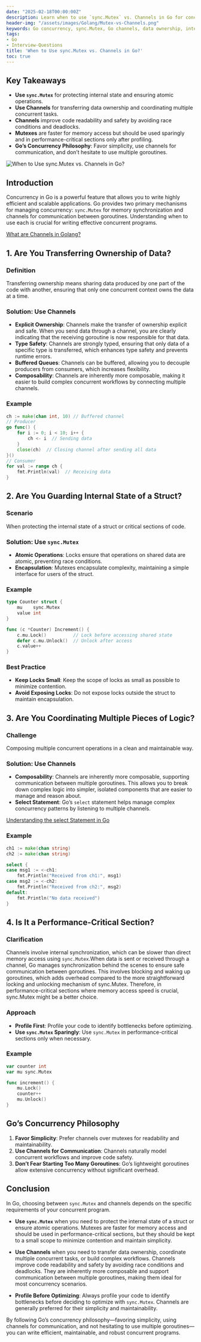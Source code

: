 ```yaml
---
date: "2025-02-18T00:00:00Z"
description: Learn when to use `sync.Mutex` vs. Channels in Go for concurrency. Understand data ownership, internal state protection, and performance considerations. Ideal for Go interview preparation.
header-img: "/assets/images/Golang/Mutex-vs-Channels.png"
keywords: Go concurrency, sync.Mutex, Go channels, data ownership, internal state protection, performance in Go, Go interview questions, goroutines, select statement, Go synchronization, error handling, testing, debugging
tags:
- Go
- Interview-Questions
title: 'When to Use sync.Mutex vs. Channels in Go?'
toc: true
---
```

## Key Takeaways

- **Use `sync.Mutex`** for protecting internal state and ensuring atomic operations.
- **Use Channels** for transferring data ownership and coordinating multiple concurrent tasks.
- **Channels** improve code readability and safety by avoiding race conditions and deadlocks.
- **Mutexes** are faster for memory access but should be used sparingly and in performance-critical sections only after profiling.
- **Go’s Concurrency Philosophy**: Favor simplicity, use channels for communication, and don’t hesitate to use multiple goroutines.

![When to Use sync.Mutex vs. Channels in Go?](/assets/images/Golang/Mutex-vs-Channels.png)

## Introduction

Concurrency in Go is a powerful feature that allows you to write highly efficient and scalable applications. Go provides two primary mechanisms for managing concurrency: `sync.Mutex` for memory synchronization and channels for communication between goroutines. Understanding when to use each is crucial for writing effective concurrent programs.

[What are Channels in Golang?](/Channels-in-Golang/)

## 1. Are You Transferring Ownership of Data?

### Definition
Transferring ownership means sharing data produced by one part of the code with another, ensuring that only one concurrent context owns the data at a time.

### Solution: Use Channels
- **Explicit Ownership**: Channels make the transfer of ownership explicit and safe. When you send data through a channel, you are clearly indicating that the receiving goroutine is now responsible for that data.
- **Type Safety**: Channels are strongly typed, ensuring that only data of a specific type is transferred, which enhances type safety and prevents runtime errors.
- **Buffered Queues**: Channels can be buffered, allowing you to decouple producers from consumers, which increases flexibility.
- **Composability**: Channels are inherently more composable, making it easier to build complex concurrent workflows by connecting multiple channels.

### Example
```go
ch := make(chan int, 10) // Buffered channel
// Producer
go func() {
    for i := 0; i < 10; i++ {
        ch <- i  // Sending data
    }
    close(ch)  // Closing channel after sending all data
}()
// Consumer
for val := range ch {
    fmt.Println(val)  // Receiving data
}
```

## 2. Are You Guarding Internal State of a Struct?

### Scenario
When protecting the internal state of a struct or critical sections of code.

### Solution: Use `sync.Mutex`
- **Atomic Operations**: Locks ensure that operations on shared data are atomic, preventing race conditions.
- **Encapsulation**: Mutexes encapsulate complexity, maintaining a simple interface for users of the struct.

### Example
```go
type Counter struct {
    mu    sync.Mutex
    value int
}

func (c *Counter) Increment() {
    c.mu.Lock()          // Lock before accessing shared state
    defer c.mu.Unlock()  // Unlock after access
    c.value++
}
```

### Best Practice
- **Keep Locks Small**: Keep the scope of locks as small as possible to minimize contention.
- **Avoid Exposing Locks**: Do not expose locks outside the struct to maintain encapsulation.

## 3. Are You Coordinating Multiple Pieces of Logic?

### Challenge
Composing multiple concurrent operations in a clean and maintainable way.

### Solution: Use Channels
- **Composability**: Channels are inherently more composable, supporting communication between multiple goroutines. This allows you to break down complex logic into simpler, isolated components that are easier to manage and reason about.
- **Select Statement**: Go’s `select` statement helps manage complex concurrency patterns by listening to multiple channels.

[Understanding the select Statement in Go](/Understanding-the-select-Statement-in-Go/)

### Example
```go
ch1 := make(chan string)
ch2 := make(chan string)

select {
case msg1 := <-ch1:
    fmt.Println("Received from ch1:", msg1)
case msg2 := <-ch2:
    fmt.Println("Received from ch2:", msg2)
default:
    fmt.Println("No data received")
}
```

## 4. Is It a Performance-Critical Section?

### Clarification
Channels involve internal synchronization, which can be slower than direct memory access using `sync.Mutex`.When data is sent or received through a channel, Go manages synchronization behind the scenes to ensure safe communication between goroutines. This involves blocking and waking up goroutines, which adds overhead compared to the more straightforward locking and unlocking mechanism of sync.Mutex. Therefore, in performance-critical sections where memory access speed is crucial, sync.Mutex might be a better choice.

### Approach
- **Profile First**: Profile your code to identify bottlenecks before optimizing.
- **Use `sync.Mutex` Sparingly**: Use `sync.Mutex` in performance-critical sections only when necessary.

### Example
```go
var counter int
var mu sync.Mutex

func increment() {
    mu.Lock()
    counter++
    mu.Unlock()
}
```

## Go’s Concurrency Philosophy

1. **Favor Simplicity**: Prefer channels over mutexes for readability and maintainability.
2. **Use Channels for Communication**: Channels naturally model concurrent workflows and improve code safety.
3. **Don’t Fear Starting Too Many Goroutines**: Go’s lightweight goroutines allow extensive concurrency without significant overhead.

## Conclusion

In Go, choosing between `sync.Mutex` and channels depends on the specific requirements of your concurrent program. 

- **Use `sync.Mutex`** when you need to protect the internal state of a struct or ensure atomic operations. Mutexes are faster for memory access and should be used in performance-critical sections, but they should be kept to a small scope to minimize contention and maintain simplicity.

- **Use Channels** when you need to transfer data ownership, coordinate multiple concurrent tasks, or build complex workflows. Channels improve code readability and safety by avoiding race conditions and deadlocks. They are inherently more composable and support communication between multiple goroutines, making them ideal for most concurrency scenarios.

- **Profile Before Optimizing**: Always profile your code to identify bottlenecks before deciding to optimize with `sync.Mutex`. Channels are generally preferred for their simplicity and maintainability.

By following Go’s concurrency philosophy—favoring simplicity, using channels for communication, and not hesitating to use multiple goroutines—you can write efficient, maintainable, and robust concurrent programs.
